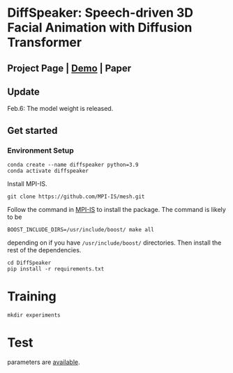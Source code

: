 # DiffSpeaker: Speech-driven 3D Facial Animation with Diffusion Transformer
## Project Page | [Demo](https://www.youtube.com/watch?v=4-NBygHePk0) | Paper 

## Update
Feb.6: The model weight is released.

## Get started
### Environment Setup
```
conda create --name diffspeaker python=3.9
conda activate diffspeaker
```
Install MPI-IS.
```
git clone https://github.com/MPI-IS/mesh.git
```
Follow the command in [MPI-IS](https://github.com/MPI-IS/mesh) to install the package. The command is likely to be
```
BOOST_INCLUDE_DIRS=/usr/include/boost/ make all
```
depending on if you have `/usr/include/boost/` directories.
Then install the rest of the dependencies.
```
cd DiffSpeaker
pip install -r requirements.txt
```

# Training
```
mkdir experiments
```
# Test
parameters are [available](https://drive.google.com/drive/folders/1PezaNpQHIjyE8UE5YW0jpDPV8jtepxSL?usp=sharing).

